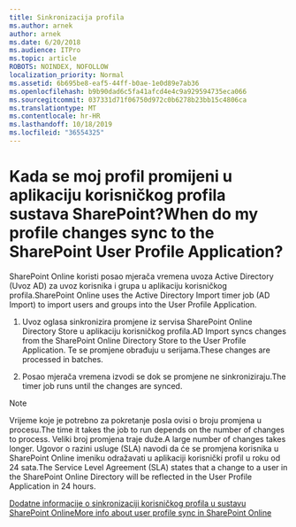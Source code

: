 ```yaml
---
title: Sinkronizacija profila
ms.author: arnek
author: arnek
ms.date: 6/20/2018
ms.audience: ITPro
ms.topic: article
ROBOTS: NOINDEX, NOFOLLOW
localization_priority: Normal
ms.assetid: 6b695be8-eaf5-44ff-b0ae-1e0d89e7ab36
ms.openlocfilehash: b9b90dad6c5fa41afcd4e4c9a929594735eca066
ms.sourcegitcommit: 037331d71f06750d972c0b6278b23bb15c4806ca
ms.translationtype: MT
ms.contentlocale: hr-HR
ms.lasthandoff: 10/18/2019
ms.locfileid: "36554325"
---
```

# <a name="when-do-my-profile-changes-sync-to-the-sharepoint-user-profile-application"></a><span data-ttu-id="45755-102">Kada se moj profil promijeni u aplikaciju korisničkog profila sustava SharePoint?</span><span class="sxs-lookup"><span data-stu-id="45755-102">When do my profile changes sync to the SharePoint User Profile Application?</span></span>

<span data-ttu-id="45755-103">SharePoint Online koristi posao mjerača vremena uvoza Active Directory (Uvoz AD) za uvoz korisnika i grupa u aplikaciju korisničkog profila.</span><span class="sxs-lookup"><span data-stu-id="45755-103">SharePoint Online uses the Active Directory Import timer job (AD Import) to import users and groups into the User Profile Application.</span></span> 
  
1. <span data-ttu-id="45755-104">Uvoz oglasa sinkronizira promjene iz servisa SharePoint Online Directory Store u aplikaciju korisničkog profila.</span><span class="sxs-lookup"><span data-stu-id="45755-104">AD Import syncs changes from the SharePoint Online Directory Store to the User Profile Application.</span></span> <span data-ttu-id="45755-105">Te se promjene obrađuju u serijama.</span><span class="sxs-lookup"><span data-stu-id="45755-105">These changes are processed in batches.</span></span>
    
2. <span data-ttu-id="45755-106">Posao mjerača vremena izvodi se dok se promjene ne sinkroniziraju.</span><span class="sxs-lookup"><span data-stu-id="45755-106">The timer job runs until the changes are synced.</span></span>
    
> [!NOTE]
> <span data-ttu-id="45755-107">Vrijeme koje je potrebno za pokretanje posla ovisi o broju promjena u procesu.</span><span class="sxs-lookup"><span data-stu-id="45755-107">The time it takes the job to run depends on the number of changes to process.</span></span> <span data-ttu-id="45755-108">Veliki broj promjena traje duže.</span><span class="sxs-lookup"><span data-stu-id="45755-108">A large number of changes takes longer.</span></span> <span data-ttu-id="45755-109">Ugovor o razini usluge (SLA) navodi da će se promjena korisnika u SharePoint Online imeniku odražavati u aplikaciji korisnički profil u roku od 24 sata.</span><span class="sxs-lookup"><span data-stu-id="45755-109">The Service Level Agreement (SLA) states that a change to a user in the SharePoint Online Directory will be reflected in the User Profile Application in 24 hours.</span></span> 
  
[<span data-ttu-id="45755-110">Dodatne informacije o sinkronizaciji korisničkog profila u sustavu SharePoint Online</span><span class="sxs-lookup"><span data-stu-id="45755-110">More info about user profile sync in SharePoint Online</span></span>](https://go.microsoft.com/fwlink/?linkid=875671)
  

